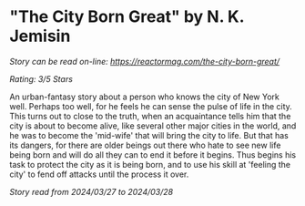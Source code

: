 # "The City Born Great" by N. K. Jemisin

*Story can be read on-line: <https://reactormag.com/the-city-born-great/>*

*Rating: 3/5 Stars*

An urban-fantasy story about a person who knows the city of New York well. Perhaps too well, for he feels he can sense the pulse of life in the city. This turns out to close to the truth, when an acquaintance tells him that the city is about to become alive, like several other major cities in the world, and he was to become the 'mid-wife' that will bring the city to life. But that has its dangers, for there are older beings out there who hate to see new life being born and will do all they can to end it before it begins. Thus begins his task to protect the city as it is being born, and to use his skill at 'feeling the city' to fend off attacks until the process it over.

*Story read from 2024/03/27 to 2024/03/28*
